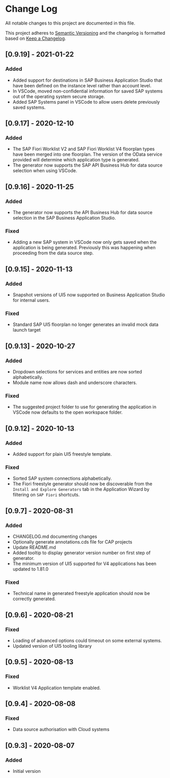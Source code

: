 # Change Log
All notable changes to this project are documented in this file.

This project adheres to [Semantic Versioning](http://semver.org/) and the changelog is formatted based on [Keep a Changelog](http://keepachangelog.com/).

## [0.9.19] - 2021-01-22
### Added
- Added support for destinations in SAP Business Application Studio that have been defined on the instance level rather than account level.
- In VSCode, moved non-confidential information for saved SAP systems out of the operating system secure storage.
- Added SAP Systems panel in VSCode to allow users delete previously saved systems.

## [0.9.17] - 2020-12-10
### Added
- The SAP Fiori Worklist V2 and SAP Fiori Worklist V4 floorplan types have been merged into one floorplan.  The version of the OData service provided will determine which application type is generated.
- The generator now supports the SAP API Business Hub for data source selection when using VSCode.

## [0.9.16] - 2020-11-25
### Added
- The generator now supports the API Business Hub for data source selection in the SAP Business Application Studio.

### Fixed
- Adding a new SAP system in VSCode now only gets saved when the application is being generated.  Previously this was happening when proceeding from the data source step.

## [0.9.15] - 2020-11-13
### Added
- Snapshot versions of UI5 now supported on Business Application Studio for internal users.

### Fixed
- Standard SAP UI5 floorplan no longer generates an invalid mock data launch target

## [0.9.13] - 2020-10-27
### Added
- Dropdown selections for services and entities are now sorted alphabetically.
- Module name now allows dash and underscore characters.

### Fixed
- The suggested project folder to use for generating the application in VSCode now defaults to the open workspace folder.

## [0.9.12] - 2020-10-13
### Added
- Added support for plain UI5 freestyle template.

### Fixed
- Sorted SAP system connections alphabetically.
- The Fiori freestyle generator should now be discoverable from the `Install and Explore Generators` tab in the Application Wizard by filtering on `SAP Fiori` shortcuts.

## [0.9.7] - 2020-08-31
### Added
- CHANGELOG.md documenting changes
- Optionally generate annotations.cds file for CAP projects
- Update README.md
- Added tooltip to display generator version number on first step of generator.
- The minimum version of UI5 supported for V4 applications has been updated to 1.81.0

### Fixed
- Technical name in generated freestyle application should now be correctly generated.

## [0.9.6] - 2020-08-21
### Fixed
- Loading of advanced options could timeout on some external systems.
- Updated version of UI5 tooling library

## [0.9.5] - 2020-08-13
### Fixed
- Worklist V4 Application template enabled.

## [0.9.4] - 2020-08-08
### Fixed
- Data source authorisation with Cloud systems  

## [0.9.3] - 2020-08-07
### Added
- Initial version
